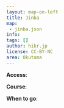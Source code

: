 ```yaml
---
layout: map-on-left
title: Jinba
map: 
 - jinba.json
info:
tags: []
author: hikr.jp
license: CC-BY-NC
area: Okutama
---
```


**Access**:

**Course**:

**When to go**:

